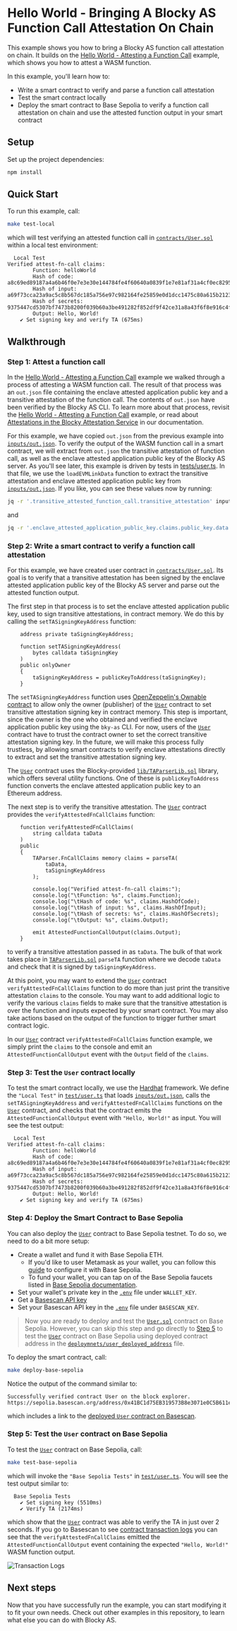 # Hello World - Bringing A Blocky AS Function Call Attestation On Chain

This example shows you how to bring a Blocky AS function call attestation
on chain. It builds on the 
[Hello World - Attesting a Function Call](../hello_world_attest_fn_call)
example, which shows you how to attest a WASM function.

In this example, you'll learn how to:

- Write a smart contract to verify and parse a function call attestation
- Test the smart contract locally
- Deploy the smart contract to Base Sepolia to verify a function call
  attestation on chain and use the attested function output in your smart
  contract

## Setup

Set up the project dependencies:

```bash
npm install
```

## Quick Start

To run this example, call:

```bash
make test-local
```

which will test verifying an attested function call in 
[`contracts/User.sol`](contracts/User.sol) 
within a local test environment:

```
  Local Test
Verified attest-fn-call claims:
        Function: helloWorld
        Hash of code: a8c69ed89187a4a6b46f0e7e3e30e144784fe4f60640a0839f1e7e81af31a4cf0ec82954172094167281a3b8ed3ddb2964fc53cc3c4d03d0ba8cd680db5a9ff6
        Hash of input: a69f73cca23a9ac5c8b567dc185a756e97c982164fe25859e0d1dcc1475c80a615b2123af1f5f94c11e3e9402c3ac558f500199d95b6d3e301758586281dcd26
        Hash of secrets: 9375447cd5307bf7473b8200f039b60a3be491282f852df9f42ce31a8a43f6f8e916c4f8264e7d233add48746a40166eec588be8b7b9b16a5eb698d4c3b06e00
        Output: Hello, World!
    ✔ Set signing key and verify TA (675ms)
```

## Walkthrough

### Step 1: Attest a function call

In the [Hello World - Attesting a Function Call](../hello_world_attest_fn_call)
example we walked through a process of attesting a WASM function call. 
The result of that process was an `out.json` file containing the enclave attested 
application public key and a transitive attestation of the function call.
The contents of `out.json` have been verified by the Blocky AS CLI. 
To learn more about that process, revisit the
[Hello World - Attesting a Function Call](../hello_world_attest_fn_call)
example, or read about
[Attestations in the Blocky Attestation Service](https://blocky-docs.redocly.app/v0.1.0-beta.5/attestation-service/concepts#attestations-in-the-blocky-attestation-service)
in our documentation.

For this example, we have copied `out.json` from the previous example into
[`inputs/out.json`](inputs/out.json).
To verify the output of the WASM function call in a smart contract, we will
extract from `out.json` the transitive attestation of function call, as well as
the enclave attested application public key of the Blocky AS server. As you'll
see later, this example is driven by tests in
[tests/user.ts](test/user.ts). In that file, we use the `loadEVMLinkData`
function to extract the transitive attestation and enclave attested application
public key from [`inputs/out.json`](inputs/out.json). If you like, you can see
these values now by running:

```bash
jq -r '.transitive_attested_function_call.transitive_attestation' inputs/out.json
```
and

```bash
jq -r '.enclave_attested_application_public_key.claims.public_key.data' inputs/out.json
```

### Step 2: Write a smart contract to verify a function call attestation

For this example, we have created user contract in 
[`contracts/User.sol`](contracts/User.sol).
Its goal is to verify that a transitive attestation has
been signed by the enclave attested application public key of the Blocky AS
server and parse out the attested function output. 

The first step in that process is to set the enclave attested application
public key, used to sign transitive attestations, in contract memory. We do this
by calling the `setTASigningKeyAddress` function:

```solidity
    address private taSigningKeyAddress;

    function setTASigningKeyAddress(
        bytes calldata taSigningKey
    )
    public onlyOwner
    {
        taSigningKeyAddress = publicKeyToAddress(taSigningKey);
    }
```

The `setTASigningKeyAddress` function uses 
[OpenZeppelin's Ownable contract](https://docs.openzeppelin.com/contracts/2.x/access-control#ownership-and-ownable)
to allow only the owner (publisher) of the [`User`](contracts/User.sol) contract
to set transitive attestation signing key in contract memory. This step is
important, since the owner is the one who obtained and verified the enclave
application public key using the `bky-as` CLI. For now, users of the 
[`User`](contracts/User.sol) contract have to trust the contract owner to set
the correct transitive attestation signing key. In the future, we will make this
process fully trustless, by allowing smart contracts to verify enclave
attestations directly to extract and set the transitive attestation signing key.

The [`User`](contracts/User.sol) contract uses the Blocky-provided
[`lib/TAParserLib.sol`](lib/TAParserLib.sol) library, which offers
several utility functions. One of these is `publicKeyToAddress` function
converts the enclave attested application public key to an Ethereum address.

The next step is to verify the transitive attestation. The
[`User`](contracts/User.sol) contract provides the `verifyAttestedFnCallClaims`
function:

```solidity
    function verifyAttestedFnCallClaims(
        string calldata taData
    )
    public
    {
        TAParser.FnCallClaims memory claims = parseTA(
            taData,
            taSigningKeyAddress
        );

        console.log("Verified attest-fn-call claims:");
        console.log("\tFunction: %s", claims.Function);
        console.log("\tHash of code: %s", claims.HashOfCode);
        console.log("\tHash of input: %s", claims.HashOfInput);
        console.log("\tHash of secrets: %s", claims.HashOfSecrets);
        console.log("\tOutput: %s", claims.Output);

        emit AttestedFunctionCallOutput(claims.Output);
    }
```

to verify a transitive attestation passed in as `taData`. The bulk of that work
takes place in [`TAParserLib.sol`](lib/TAParserLib.sol) `parseTA` function where
we decode `taData` and check that it is signed by `taSigningKeyAddress`.

At this point, you may want to extend the [`User`](contracts/User.sol)
contract `verifyAttestedFnCallClaims` function to do more than just print the
transitive attestation `claims` to the console. You may want to add additional
logic to verify the various `claims` fields to make sure that the transitive
attestation is over the function and inputs expected by your smart contract. You
may also take actions based on the output of the function to trigger further
smart contract logic.

In our [`User`](contracts/User.sol) contract `verifyAttestedFnCallClaims`
function example, we simply print the `claims` to the console and emit an
`AttestedFunctionCallOutput` event with the `Output` field of the `claims`.

### Step 3: Test the `User` contract locally

To test the smart contract locally, we use the
[Hardhat](https://hardhat.org/) framework.
We define the `"Local Test"` in [`test/user.ts`](test/user.ts) that loads
[`inputs/out.json`](inputs/out.json), calls the `setTASigningKeyAddress`
and `verifyAttestedFnCallClaims` functions on the [`User`](contracts/User.sol)
contract, and checks that the contract emits the `AttestedFunctionCallOutput`
event with `"Hello, World!"` as input. You will see the test output:

```
  Local Test
Verified attest-fn-call claims:
        Function: helloWorld
        Hash of code: a8c69ed89187a4a6b46f0e7e3e30e144784fe4f60640a0839f1e7e81af31a4cf0ec82954172094167281a3b8ed3ddb2964fc53cc3c4d03d0ba8cd680db5a9ff6
        Hash of input: a69f73cca23a9ac5c8b567dc185a756e97c982164fe25859e0d1dcc1475c80a615b2123af1f5f94c11e3e9402c3ac558f500199d95b6d3e301758586281dcd26
        Hash of secrets: 9375447cd5307bf7473b8200f039b60a3be491282f852df9f42ce31a8a43f6f8e916c4f8264e7d233add48746a40166eec588be8b7b9b16a5eb698d4c3b06e00
        Output: Hello, World!
    ✔ Set signing key and verify TA (675ms)
```

### Step 4: Deploy the Smart Contract to Base Sepolia

You can also deploy the [`User`](contracts/User.sol) contract to Base
Sepolia testnet. To do so, we need to do a bit more setup:

- Create a wallet and fund it with Base Sepolia ETH.
  - If you'd like to user Metamask as your wallet, you can follow this
    [guide](https://getblock.io/blog/add-base-sepolia-testnet-metamask/)
    to configure it with Base Sepolia.
  - To fund your wallet, you can tap on of the Base Sepolia faucets listed in
      [Base Sepolia documentation](https://docs.base.org/chain/network-faucets).
- Set your wallet's private key in the [`.env`](.env) file under `WALLET_KEY`.
- Get a
  [Basescan API key](https://docs.basescan.org/getting-started/viewing-api-usage-statistics#creating-an-api-key)
- Set your Basescan API key in the [`.env`](.env) file under `BASESCAN_KEY`.

> Now you are ready to deploy and test the [ `User.sol`](contracts/User.sol) 
> contract on Base Sepolia. However, you can skip this step and go directly to
> [Step 5](#step-5-test-the-user-contract-on-base-sepolia) to test the
> [`User`](contracts/User.sol) contract on Base Sepolia using
> deployed contract address in the
> [`deploymnets/user_deployed_address`](deployments/user_deployed_address)
> file.

To deploy the smart contract, call:

```bash
make deploy-base-sepolia
```

Notice the output of the command similar to: 

```
Successfully verified contract User on the block explorer.
https://sepolia.basescan.org/address/0x41BC1d75EB319573B8e3071e0C5B611eD458e21a#code
```

which includes a link to the 
[deployed `User` contract on Basescan](https://sepolia.basescan.org/address/0x41BC1d75EB319573B8e3071e0C5B611eD458e21a).

### Step 5: Test the `User` contract on Base Sepolia

To test the [`User`](contracts/User.sol) contract on Base Sepolia, call:

```bash
make test-base-sepolia
```

which will invoke the `"Base Sepolia Tests"` in [`test/user.ts`](test/user.ts).
You will see the test output similar to:

```
  Base Sepolia Tests
    ✔ Set signing key (5510ms)
    ✔ Verify TA (2174ms)
```

which show that the [`User`](contracts/User.sol) contract was able to
verify the TA in just over 2 seconds.
If you go to Basescan to see 
[contract transaction logs](https://sepolia.basescan.org/tx/0x82eb1d2cd500a1e236678a04f9ee8361e2fda11224d0791612ae2244d294bf78#eventlog)
you can see that the `verifyAttestedFnCallClaims` emitted the
`AttestedFunctionCallOutput` event containing the expected `"Hello, World!"` 
WASM function output.

![Transaction Logs](images/transaction_logs.png)


## Next steps

Now that you have successfully run the example, you can start modifying it to
fit your own needs. Check out other examples in this repository, to learn what
else you can do with Blocky AS.
